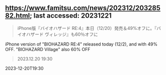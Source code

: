 ## https://www.famitsu.com/news/202312/20328582.html; last accessed: 20231221

> iPhone版『バイオハザード RE:4』本日（12/20）発売＆49%オフに。『バイオハザード ヴィレッジ』も60％オフに

iPhone version of "BIOHAZARD RE:4" released today (12/2), and with 49% OFF. "BIOHAZARD Village" also 60% OFF

> 2023.12.20 19:30

2023-12-20T19:30
